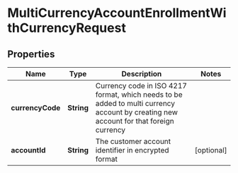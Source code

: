 # MultiCurrencyAccountEnrollmentWithCurrencyRequest

## Properties
Name | Type | Description | Notes
------------ | ------------- | ------------- | -------------
**currencyCode** | **String** | Currency code  in ISO 4217 format, which needs to be added to multi currency account by creating new account for that foreign currency | 
**accountId** | **String** | The customer account identifier in encrypted format |  [optional]
